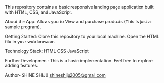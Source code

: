 This repository contains a basic responsive landing page application built with HTML, CSS, and JavaScript.

About the App:
Allows you to View and purchase products (This is just a sample program).

Getting Started:
Clone this repository to your local machine. Open the HTML file in your web browser.

Technology Stack:
HTML CSS JavaScript

Further Development:
This is a basic implementation. Feel free to explore adding features.

Author- SHINE SHIJU 
shineshiju2005@gmail.com 
